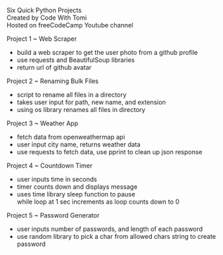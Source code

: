 Six Quick Python Projects  
Created by Code With Tomi  
Hosted on freeCodeCamp Youtube channel  
  
Project 1 ~ Web Scraper  
  - build a web scraper to get the user photo from a github profile  
  - use requests and BeautifulSoup libraries  
  - return url of github avatar  
    
Project 2 ~ Renaming Bulk Files  
  - script to rename all files in a directory  
  - takes user input for path, new name, and extension  
  - using os library renames all files in directory  

Project 3 ~ Weather App  
  - fetch data from openweathermap api  
  - user input city name, returns weather data  
  - use requests to fetch data, use pprint to clean up json response  

Project 4 ~ Countdown Timer  
  - user inputs time in seconds  
  - timer counts down and displays message  
  - uses time library sleep function to pause  
  while loop at 1 sec increments as loop counts down to 0  

Project 5 ~ Password Generator  
  - user inputs number of passwords, and length of each password  
  - use random library to pick a char from allowed chars string to create password